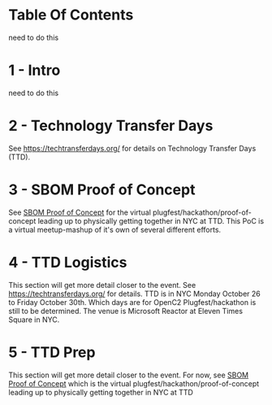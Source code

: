 # Table Of Contents
need to do this

# 1 - Intro
need to do this


# 2 - Technology Transfer Days
See https://techtransferdays.org/ for details
on Technology Transfer Days (TTD).


# 3 - SBOM Proof of Concept
See [SBOM Proof of Concept](../SBOM-PoC/)
for the virtual plugfest/hackathon/proof-of-concept leading up to physically getting together in NYC at TTD. This PoC is a virtual meetup-mashup of it's own of several different efforts.

# 4 - TTD Logistics
This section will get more detail
closer to the event.
See https://techtransferdays.org/ for details.
TTD is in NYC
Monday October 26 to Friday October 30th.
Which days are for OpenC2 Plugfest/hackathon is still to be determined.
The venue is Microsoft Reactor at Eleven Times Square in NYC.

# 5 - TTD Prep
This section will get more detail
closer to the event.
For now, see [SBOM Proof of Concept](#sbom-proof-of-concept) which is the virtual plugfest/hackathon/proof-of-concept leading up to physically getting together in NYC at TTD
